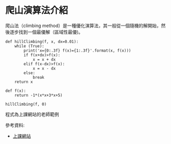 # 爬山演算法介紹
爬山法（climbing method）是一種優化演算法，其一般從一個隨機的解開始，然後逐步找到一個最優解（區域性最優)。

```
def hillClimbing(f, x, dx=0.01):
    while (True):
        print('x={0:.3f} f(x)={1:.3f}'.format(x, f(x)))
        if f(x+dx)>f(x):
            x = x + dx
        elif f(x-dx)>f(x):
            x = x - dx
        else:
            break
    return x

def f(x):
    return -1*(x*x+3*x+5)

hillClimbing(f, 0)
```

程式為上課網站的老師範例 

參考資料:
- [上課網站](https://misavo.com/blog/%E9%99%B3%E9%8D%BE%E8%AA%A0/%E6%9B%B8%E7%B1%8D/%E4%BA%BA%E5%B7%A5%E6%99%BA%E6%85%A7/02-%E7%88%AC%E5%B1%B1%E6%BC%94%E7%AE%97%E6%B3%95)
